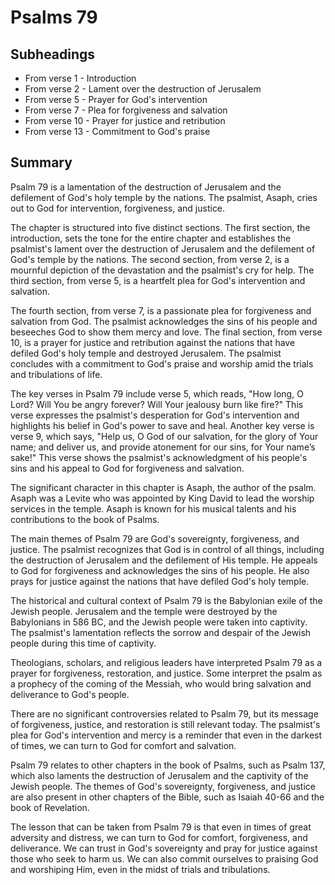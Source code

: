 # Psalms 79

## Subheadings

* From verse 1 - Introduction
* From verse 2 - Lament over the destruction of Jerusalem
* From verse 5 - Prayer for God's intervention
* From verse 7 - Plea for forgiveness and salvation
* From verse 10 - Prayer for justice and retribution
* From verse 13 - Commitment to God's praise

## Summary

Psalm 79 is a lamentation of the destruction of Jerusalem and the defilement of God's holy temple by the nations. The psalmist, Asaph, cries out to God for intervention, forgiveness, and justice. 

The chapter is structured into five distinct sections. The first section, the introduction, sets the tone for the entire chapter and establishes the psalmist's lament over the destruction of Jerusalem and the defilement of God's temple by the nations. The second section, from verse 2, is a mournful depiction of the devastation and the psalmist's cry for help. The third section, from verse 5, is a heartfelt plea for God's intervention and salvation. 

The fourth section, from verse 7, is a passionate plea for forgiveness and salvation from God. The psalmist acknowledges the sins of his people and beseeches God to show them mercy and love. The final section, from verse 10, is a prayer for justice and retribution against the nations that have defiled God's holy temple and destroyed Jerusalem. The psalmist concludes with a commitment to God's praise and worship amid the trials and tribulations of life. 

The key verses in Psalm 79 include verse 5, which reads, "How long, O Lord? Will You be angry forever? Will Your jealousy burn like fire?" This verse expresses the psalmist's desperation for God's intervention and highlights his belief in God's power to save and heal. Another key verse is verse 9, which says, "Help us, O God of our salvation, for the glory of Your name; and deliver us, and provide atonement for our sins, for Your name’s sake!" This verse shows the psalmist's acknowledgment of his people's sins and his appeal to God for forgiveness and salvation.

The significant character in this chapter is Asaph, the author of the psalm. Asaph was a Levite who was appointed by King David to lead the worship services in the temple. Asaph is known for his musical talents and his contributions to the book of Psalms.

The main themes of Psalm 79 are God's sovereignty, forgiveness, and justice. The psalmist recognizes that God is in control of all things, including the destruction of Jerusalem and the defilement of His temple. He appeals to God for forgiveness and acknowledges the sins of his people. He also prays for justice against the nations that have defiled God's holy temple.

The historical and cultural context of Psalm 79 is the Babylonian exile of the Jewish people. Jerusalem and the temple were destroyed by the Babylonians in 586 BC, and the Jewish people were taken into captivity. The psalmist's lamentation reflects the sorrow and despair of the Jewish people during this time of captivity.

Theologians, scholars, and religious leaders have interpreted Psalm 79 as a prayer for forgiveness, restoration, and justice. Some interpret the psalm as a prophecy of the coming of the Messiah, who would bring salvation and deliverance to God's people. 

There are no significant controversies related to Psalm 79, but its message of forgiveness, justice, and restoration is still relevant today. The psalmist's plea for God's intervention and mercy is a reminder that even in the darkest of times, we can turn to God for comfort and salvation.

Psalm 79 relates to other chapters in the book of Psalms, such as Psalm 137, which also laments the destruction of Jerusalem and the captivity of the Jewish people. The themes of God's sovereignty, forgiveness, and justice are also present in other chapters of the Bible, such as Isaiah 40-66 and the book of Revelation.

The lesson that can be taken from Psalm 79 is that even in times of great adversity and distress, we can turn to God for comfort, forgiveness, and deliverance. We can trust in God's sovereignty and pray for justice against those who seek to harm us. We can also commit ourselves to praising God and worshiping Him, even in the midst of trials and tribulations.